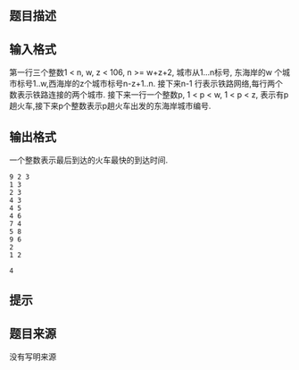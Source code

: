 


## 题目描述
## 输入格式
第一行三个整数1 < n, w, z < 106, n >= w+z+2, 城市从1...n标号, 东海岸的w 个城市标号1..w,西海岸的z个城市标号n-z+1..n. 
接下来n-1 行表示铁路网络,每行两个数表示铁路连接的两个城市. 
接下来一行一个整数p, 1 < p < w, 1 < p < z, 表示有p趟火车,接下来p个整数表示p趟火车出发的东海岸城市编号. 
## 输出格式
一个整数表示最后到达的火车最快的到达时间. 

```input1
9 2 3
1 3
2 3
4 3
4 5
4 6
7 4
5 8
9 6
2
1 2

```
```output1
4
```

## 提示
## 题目来源
没有写明来源


